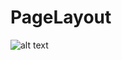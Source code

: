 # PageLayout

![alt text](https://user-images.githubusercontent.com/26678744/35388540-480f0dd4-01e5-11e8-937d-d6cd4b4b69c9.gif)
